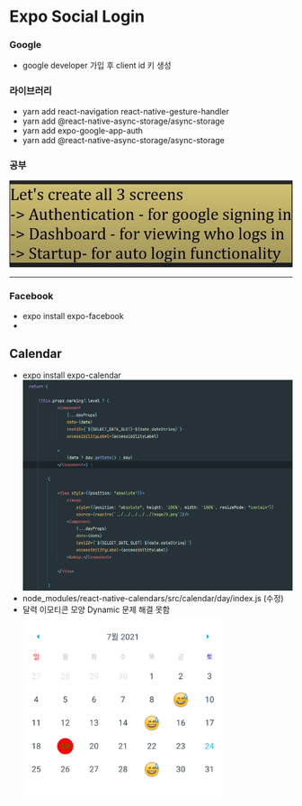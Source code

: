 # Expo Social Login

### Google
- google developer 가입 후 client id 키 생성 
### 라이브러리

- yarn add react-navigation react-native-gesture-handler
- yarn add @react-native-async-storage/async-storage
- yarn add expo-google-app-auth
- yarn add @react-native-async-storage/async-storage


### 공부

![img.png](img.png)

<hr/>

### Facebook 
- expo install expo-facebook
- 

## Calendar
- expo install expo-calendar
![img_1.png](img_1.png)
- node_modules/react-native-calendars/src/calendar/day/index.js (수정)
- 달력 이모티콘 모양 Dynamic 문제 해결 못함
![img_2.png](img_2.png)


[comment]: <> (- authentication for google signing in &#40;구글 로그인 인증&#41;)

[comment]: <> (- Dashboard for viewing who logs in )

[comment]: <> (- Startup-for auto login functionality 시작-자동로그인 기능)

